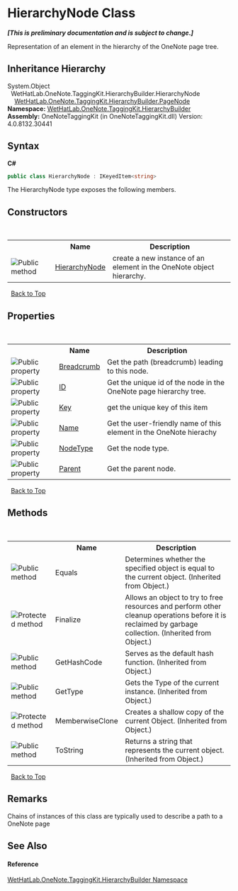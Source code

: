 # HierarchyNode Class
 _**\[This is preliminary documentation and is subject to change.\]**_

Representation of an element in the hierarchy of the OneNote page tree.


## Inheritance Hierarchy
System.Object<br />&nbsp;&nbsp;WetHatLab.OneNote.TaggingKit.HierarchyBuilder.HierarchyNode<br />&nbsp;&nbsp;&nbsp;&nbsp;<a href="0d8ed3e9-a495-7ffc-8e7a-1b49391c2657">WetHatLab.OneNote.TaggingKit.HierarchyBuilder.PageNode</a><br />
**Namespace:**&nbsp;<a href="886a8d6b-3c89-17b1-a6bd-f04dfde95aba">WetHatLab.OneNote.TaggingKit.HierarchyBuilder</a><br />**Assembly:**&nbsp;OneNoteTaggingKit (in OneNoteTaggingKit.dll) Version: 4.0.8132.30441

## Syntax

**C#**<br />
``` C#
public class HierarchyNode : IKeyedItem<string>
```

The HierarchyNode type exposes the following members.


## Constructors
&nbsp;<table><tr><th></th><th>Name</th><th>Description</th></tr><tr><td>![Public method](media/pubmethod.gif "Public method")</td><td><a href="bebe9ba9-fd78-5895-1136-125a940f5e23">HierarchyNode</a></td><td>
create a new instance of an element in the OneNote object hierarchy.</td></tr></table>&nbsp;
<a href="#hierarchynode-class">Back to Top</a>

## Properties
&nbsp;<table><tr><th></th><th>Name</th><th>Description</th></tr><tr><td>![Public property](media/pubproperty.gif "Public property")</td><td><a href="80092898-bea1-a36a-138a-5f28a5a597a9">Breadcrumb</a></td><td>
Get the path (breadcrumb) leading to this node.</td></tr><tr><td>![Public property](media/pubproperty.gif "Public property")</td><td><a href="a93d2601-7059-54c4-42ac-51ed6d069161">ID</a></td><td>
Get the unique id of the node in the OneNote page hierarchy tree.</td></tr><tr><td>![Public property](media/pubproperty.gif "Public property")</td><td><a href="8dd7c071-a209-9050-b0e6-d58bf3391436">Key</a></td><td>
get the unique key of this item</td></tr><tr><td>![Public property](media/pubproperty.gif "Public property")</td><td><a href="6ce12bbc-bf55-f393-568e-84c0863e9b1f">Name</a></td><td>
Get the user-friendly name of this element in the OneNote hierachy</td></tr><tr><td>![Public property](media/pubproperty.gif "Public property")</td><td><a href="0e67a37f-4657-2d81-a421-d6b723369f2e">NodeType</a></td><td>
Get the node type.</td></tr><tr><td>![Public property](media/pubproperty.gif "Public property")</td><td><a href="3d6c8551-cbc9-9a4c-28ee-8a685f1e8054">Parent</a></td><td>
Get the parent node.</td></tr></table>&nbsp;
<a href="#hierarchynode-class">Back to Top</a>

## Methods
&nbsp;<table><tr><th></th><th>Name</th><th>Description</th></tr><tr><td>![Public method](media/pubmethod.gif "Public method")</td><td>Equals</td><td>
Determines whether the specified object is equal to the current object.
 (Inherited from Object.)</td></tr><tr><td>![Protected method](media/protmethod.gif "Protected method")</td><td>Finalize</td><td>
Allows an object to try to free resources and perform other cleanup operations before it is reclaimed by garbage collection.
 (Inherited from Object.)</td></tr><tr><td>![Public method](media/pubmethod.gif "Public method")</td><td>GetHashCode</td><td>
Serves as the default hash function.
 (Inherited from Object.)</td></tr><tr><td>![Public method](media/pubmethod.gif "Public method")</td><td>GetType</td><td>
Gets the Type of the current instance.
 (Inherited from Object.)</td></tr><tr><td>![Protected method](media/protmethod.gif "Protected method")</td><td>MemberwiseClone</td><td>
Creates a shallow copy of the current Object.
 (Inherited from Object.)</td></tr><tr><td>![Public method](media/pubmethod.gif "Public method")</td><td>ToString</td><td>
Returns a string that represents the current object.
 (Inherited from Object.)</td></tr></table>&nbsp;
<a href="#hierarchynode-class">Back to Top</a>

## Remarks
Chains of instances of this class are typically used to describe a path to a OneNote page

## See Also


#### Reference
<a href="886a8d6b-3c89-17b1-a6bd-f04dfde95aba">WetHatLab.OneNote.TaggingKit.HierarchyBuilder Namespace</a><br />